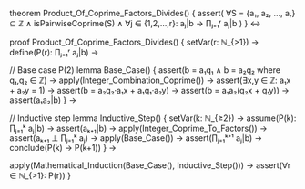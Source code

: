 theorem Product_Of_Coprime_Factors_Divides() {
  assert(
    ∀S = {a₁, a₂, ..., aᵣ} ⊆ ℤ ∧
    isPairwiseCoprime(S) ∧
    ∀j ∈ {1,2,...,r}: aⱼ|b →
    ∏ⱼ₌₁ʳ aⱼ|b
  )
} ↔

proof Product_Of_Coprime_Factors_Divides() {
  setVar(r: ℕ_{>1}) →
  define(P(r): ∏ⱼ₌₁ʳ aⱼ|b) →
  
  // Base case P(2)
  lemma Base_Case() {
    assert(b = a₁q₁ ∧ b = a₂q₂ where q₁,q₂ ∈ ℤ) →
    apply(Integer_Combination_Coprime()) →
    assert(∃x,y ∈ ℤ: a₁x + a₂y = 1) →
    assert(b = a₂q₂·a₁x + a₁q₁·a₂y) →
    assert(b = a₁a₂(q₂x + q₁y)) →
    assert(a₁a₂|b)
  } →

  // Inductive step
  lemma Inductive_Step() {
    setVar(k: ℕ_{≥2}) →
    assume(P(k): ∏ⱼ₌₁ᵏ aⱼ|b) →
    assert(aₖ₊₁|b) →
    apply(Integer_Coprime_To_Factors()) →
    assert(aₖ₊₁ ⊥ ∏ⱼ₌₁ᵏ aⱼ) →
    apply(Base_Case()) →
    assert(∏ⱼ₌₁ᵏ⁺¹ aⱼ|b) →
    conclude(P(k) → P(k+1))
  } →

  apply(Mathematical_Induction(Base_Case(), Inductive_Step())) →
  assert(∀r ∈ ℕ_{>1}: P(r))
}
